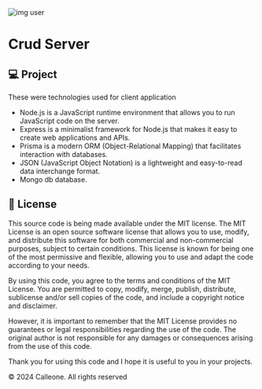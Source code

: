 <img src = "https://github.com/Carleone-Souza-Santos/Portf-lio/blob/master/src/assets/imgUserjob.png?raw=true" alt="img user"/>
<h1>Crud Server</h1>
<h2>💻 Project</h2>

<p> These were technologies used for client application</p>

* Node.js is a JavaScript runtime environment that allows you to run JavaScript code on the server.
* Express is a minimalist framework for Node.js that makes it easy to create web applications and APIs.
* Prisma is a modern ORM (Object-Relational Mapping) that facilitates interaction with databases.
* JSON (JavaScript Object Notation) is a lightweight and easy-to-read data interchange format.
* Mongo db database. 



<h2>📝 License</h2>

This source code is being made available under the MIT license. The MIT License is an open source software license that allows you to use, modify, and distribute this software for both commercial and non-commercial purposes, subject to certain conditions. This license is known for being one of the most permissive and flexible, allowing you to use and adapt the code according to your needs.

By using this code, you agree to the terms and conditions of the MIT License. You are permitted to copy, modify, merge, publish, distribute, sublicense and/or sell copies of the code, and include a copyright notice and disclaimer.

However, it is important to remember that the MIT License provides no guarantees or legal responsibilities regarding the use of the code. The original author is not responsible for any damages or consequences arising from the use of this code.

Thank you for using this code and I hope it is useful to you in your projects.

   <p>© 2024 Calleone. All rights reserved</p>
